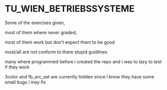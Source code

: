 # TU_WIEN_BETRIEBSSYSTEME

Some of the exercises given,

most of them where never graded,

most of them work but don't expect them to be good

most/all are not conform to there stupid guidlines

many where programmed before i created the repo and i was to lazy to test if they work

3color and fb_arc_set are currently hidden since i know they have some small bugs i may fix